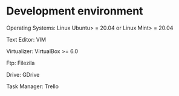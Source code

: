 # Development environment

Operating Systems: Linux Ubuntu> = 20.04 or Linux Mint> = 20.04

Text Editor: VIM

Virtualizer: VirtualBox >= 6.0

Ftp: Filezila

Drive: GDrive

Task Manager: Trello
